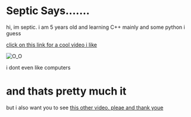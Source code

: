 # Septic Says.......

hi, im septic. i am 5 years old and learning C++ mainly and some python i guess

[click on this link for a cool video i like](https://www.youtube.com/watch?v=99iH0E4l7IE)


![O_O](https://cdn.discordapp.com/attachments/882419746069434491/1019697797240471662/0088f9fb992d9eb4649cb80df3cc2e14.jpg)



i dont even like computers 
# and thats pretty much it
but i also want you to see [this other video. pleae and thank youe](https://septobismol.github.io/exampleSite/files/baby%20(1).mp4)
<!---
septoBismol/septoBismol is a ✨ special ✨ repository because its `README.md` (this file) appears on your GitHub profile.
You can click the Preview link to take a look at your changes.
--->
